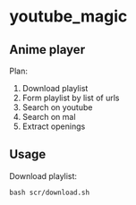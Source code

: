# youtube_magic


## Anime player

Plan:
1. Download playlist
2. Form playlist by list of urls
3. Search on youtube
4. Search on mal
5. Extract openings


## Usage

Download playlist:

`bash scr/download.sh`
